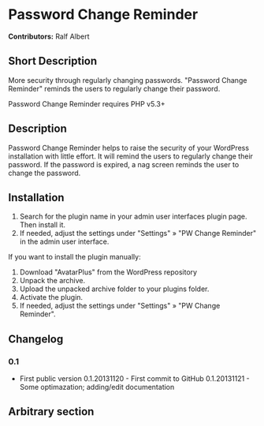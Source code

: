 # Password Change Reminder #

**Contributors:** Ralf Albert

## Short Description ##
More security through regularly changing passwords. "Password Change Reminder" reminds the users to regularly change their password.

Password Change Reminder requires PHP v5.3+

## Description ##
Password Change Reminder helps to raise the security of your WordPress installation with little effort. It will remind the users to regularly change their password. If the password is expired, a nag screen reminds the user to change the password.

## Installation ##
1. Search for the plugin name in your admin user interfaces plugin page. Then install it.
2. If needed, adjust the settings under "Settings" » "PW Change Reminder" in the admin user interface.

If you want to install the plugin manually:

1. Download "AvatarPlus" from the WordPress repository
2. Unpack the archive.
3. Upload the unpacked archive folder to your plugins folder.
4. Activate the plugin.
5. If needed, adjust the settings under "Settings" » "PW Change Reminder".

## Changelog ##

### 0.1 ###
* First public version
0.1.20131120 - First commit to GitHub
0.1.20131121 - Some optimazation; adding/edit documentation

## Arbitrary section ##